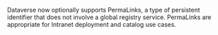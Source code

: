 Dataverse now optionally supports PermaLinks, a type of persistent identifier that does not involve a global registry service. PermaLinks are appropriate for Intranet deployment and catalog use cases.
